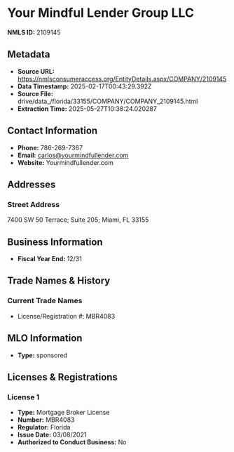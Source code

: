 # Your Mindful Lender Group LLC

**NMLS ID:** 2109145

## Metadata
- **Source URL:** https://nmlsconsumeraccess.org/EntityDetails.aspx/COMPANY/2109145
- **Data Timestamp:** 2025-02-17T00:43:29.392Z
- **Source File:** drive/data_/florida/33155/COMPANY/COMPANY_2109145.html
- **Extraction Time:** 2025-05-27T10:38:24.020287

## Contact Information
- **Phone:** 786-269-7367
- **Email:** carlos@yourmindfullender.com
- **Website:** Yourmindfullender.com

## Addresses
### Street Address
7400 SW 50 Terrace; Suite 205; Miami, FL 33155

## Business Information
- **Fiscal Year End:** 12/31

## Trade Names & History
### Current Trade Names
- License/Registration #: MBR4083

## MLO Information
- **Type:** sponsored

## Licenses & Registrations

### License 1
- **Type:** Mortgage Broker License
- **Number:** MBR4083
- **Regulator:** Florida
- **Issue Date:** 03/08/2021
- **Authorized to Conduct Business:** No

